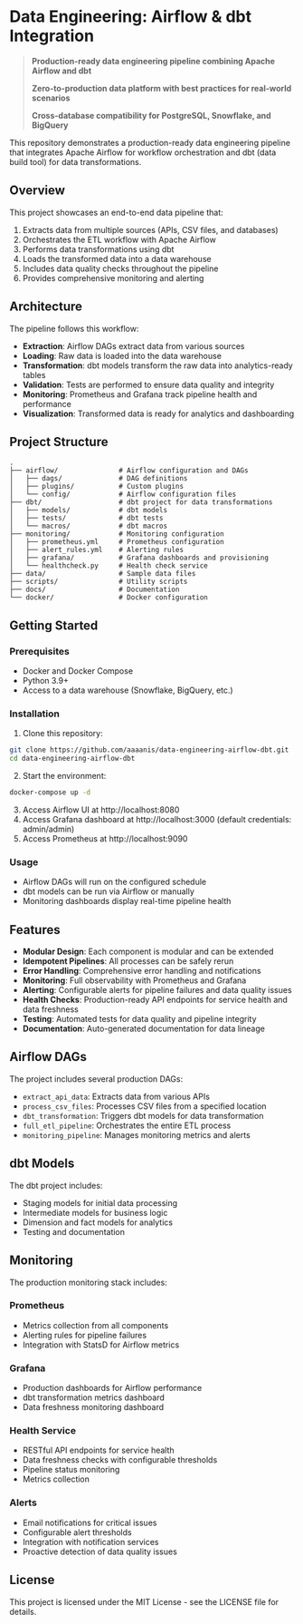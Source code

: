 # Data Engineering: Airflow & dbt Integration

> **Production-ready data engineering pipeline combining Apache Airflow and dbt**
>
> **Zero-to-production data platform with best practices for real-world scenarios**
>
> **Cross-database compatibility for PostgreSQL, Snowflake, and BigQuery**

This repository demonstrates a production-ready data engineering pipeline that integrates Apache Airflow for workflow orchestration and dbt (data build tool) for data transformations.

## Overview

This project showcases an end-to-end data pipeline that:

1. Extracts data from multiple sources (APIs, CSV files, and databases)
2. Orchestrates the ETL workflow with Apache Airflow
3. Performs data transformations using dbt
4. Loads the transformed data into a data warehouse
5. Includes data quality checks throughout the pipeline
6. Provides comprehensive monitoring and alerting

## Architecture

The pipeline follows this workflow:
- **Extraction**: Airflow DAGs extract data from various sources
- **Loading**: Raw data is loaded into the data warehouse
- **Transformation**: dbt models transform the raw data into analytics-ready tables
- **Validation**: Tests are performed to ensure data quality and integrity
- **Monitoring**: Prometheus and Grafana track pipeline health and performance
- **Visualization**: Transformed data is ready for analytics and dashboarding

## Project Structure

```
.
├── airflow/               # Airflow configuration and DAGs
│   ├── dags/              # DAG definitions
│   ├── plugins/           # Custom plugins
│   └── config/            # Airflow configuration files
├── dbt/                   # dbt project for data transformations
│   ├── models/            # dbt models
│   ├── tests/             # dbt tests
│   └── macros/            # dbt macros
├── monitoring/            # Monitoring configuration
│   ├── prometheus.yml     # Prometheus configuration
│   ├── alert_rules.yml    # Alerting rules
│   ├── grafana/           # Grafana dashboards and provisioning
│   └── healthcheck.py     # Health check service
├── data/                  # Sample data files
├── scripts/               # Utility scripts
├── docs/                  # Documentation
└── docker/                # Docker configuration
```

## Getting Started

### Prerequisites

- Docker and Docker Compose
- Python 3.9+
- Access to a data warehouse (Snowflake, BigQuery, etc.)

### Installation

1. Clone this repository:
```bash
git clone https://github.com/aaaanis/data-engineering-airflow-dbt.git
cd data-engineering-airflow-dbt
```

2. Start the environment:
```bash
docker-compose up -d
```

3. Access Airflow UI at http://localhost:8080
4. Access Grafana dashboard at http://localhost:3000 (default credentials: admin/admin)
5. Access Prometheus at http://localhost:9090

### Usage

- Airflow DAGs will run on the configured schedule
- dbt models can be run via Airflow or manually
- Monitoring dashboards display real-time pipeline health

## Features

- **Modular Design**: Each component is modular and can be extended
- **Idempotent Pipelines**: All processes can be safely rerun
- **Error Handling**: Comprehensive error handling and notifications
- **Monitoring**: Full observability with Prometheus and Grafana
- **Alerting**: Configurable alerts for pipeline failures and data quality issues
- **Health Checks**: Production-ready API endpoints for service health and data freshness
- **Testing**: Automated tests for data quality and pipeline integrity
- **Documentation**: Auto-generated documentation for data lineage

## Airflow DAGs

The project includes several production DAGs:
- `extract_api_data`: Extracts data from various APIs
- `process_csv_files`: Processes CSV files from a specified location
- `dbt_transformation`: Triggers dbt models for data transformation
- `full_etl_pipeline`: Orchestrates the entire ETL process
- `monitoring_pipeline`: Manages monitoring metrics and alerts

## dbt Models

The dbt project includes:
- Staging models for initial data processing
- Intermediate models for business logic
- Dimension and fact models for analytics
- Testing and documentation

## Monitoring

The production monitoring stack includes:

### Prometheus
- Metrics collection from all components
- Alerting rules for pipeline failures
- Integration with StatsD for Airflow metrics

### Grafana
- Production dashboards for Airflow performance
- dbt transformation metrics dashboard
- Data freshness monitoring dashboard

### Health Service
- RESTful API endpoints for service health
- Data freshness checks with configurable thresholds
- Pipeline status monitoring
- Metrics collection

### Alerts
- Email notifications for critical issues
- Configurable alert thresholds
- Integration with notification services
- Proactive detection of data quality issues

## License

This project is licensed under the MIT License - see the LICENSE file for details. 
